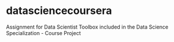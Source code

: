 # datasciencecoursera
Assignment for Data Scientist Toolbox included in the Data Science Specialization - Course Project
